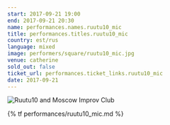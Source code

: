 ```yaml
---
start: 2017-09-21 19:00
end: 2017-09-21 20:30
name: performances.names.ruutu10_mic
title: performances.titles.ruutu10_mic
country: est/rus
language: mixed
image: performers/square/ruutu10_mic.jpg
venue: catherine
sold_out: false
ticket_url: performances.ticket_links.ruutu10_mic
date: 2017-09-21
---
```


<picture>
    <source media="(min-width: 1200px)" srcset="{% asset_path performers/wide/ruutu10_mic_large.jpg %}">
    <source media="(min-width: 768px)" srcset="{% asset_path performers/wide/ruutu10_mic_large.jpg %}">
    <img src="{% asset_path performers/square/ruutu10_mic.jpg %}" alt="Ruutu10 and Moscow Improv Club">
</picture>

{% tf performances/ruutu10_mic.md %}
